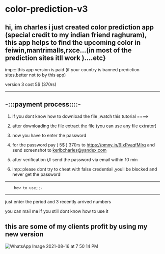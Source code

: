 # color-prediction-v3
hi,
im charles 
i just created color prediction app (special credit to my indian friend raghuram),
this app helps to find the upcoming  color in feiwin,mantrimalls,rxce...(in most of the prediction sites itll work )....etc}
-----------------------------------------------------------------------------------------------------------------------------------


imp::::this app version is paid (if your country is banned prediction sites,better not to by this app) 

version 3  cost 5$ (370rs)

----------------
-:::payment process::::-
----------------

1) if you dont know how to download the file ,watch this tutorial ====>

2) after downloading the file extract the file (you can use any file extrator)

3) now you have to enter the password 

4) for the password pay ( 5$ ) 370rs to https://pmny.in/9IxPvaqfMIrq and send screenshot to kerlbcharles@yandex.com

5) after verification i,ll send the password via email within 10 min

6) imp::please dont try to cheat with false credential ,youll be blocked and  never get the password
 

-----------------------------
        how to use;;-
-----------------------------  
just enter the  period and 3 recently arrived numbers

you can mail me if you still  dont know how to use it 





this are some of my clients  profit by using my new version
------------------


![WhatsApp Image 2021-08-16 at 7 50 14 PM](https://user-images.githubusercontent.com/88701482/129579762-63dc7688-a9dd-43ce-bf9e-b63fc6511c7c.jpeg)
